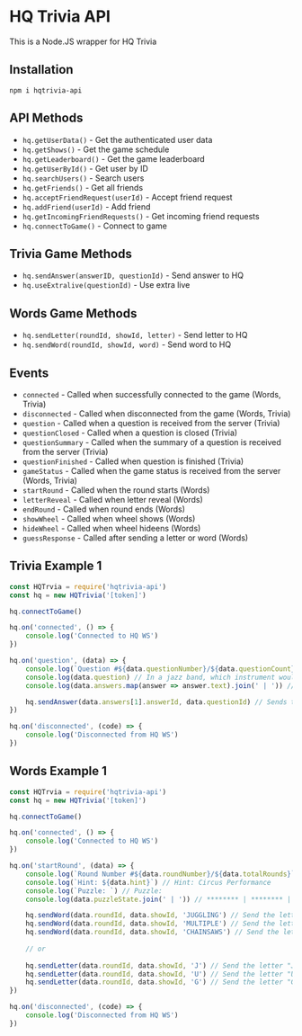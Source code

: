 # HQ Trivia API
This is a Node.JS wrapper for HQ Trivia

## Installation
`npm i hqtrivia-api`

## API Methods
- `hq.getUserData()` - Get the authenticated user data
- `hq.getShows()` - Get the game schedule
- `hq.getLeaderboard()` - Get the game leaderboard
- `hq.getUserById()` - Get user by ID
- `hq.searchUsers()` - Search users
- `hq.getFriends()` - Get all friends
- `hq.acceptFriendRequest(userId)` - Accept friend request
- `hq.addFriend(userId)` - Add friend
- `hq.getIncomingFriendRequests()` - Get incoming friend requests
- `hq.connectToGame()` - Connect to game

## Trivia Game Methods
- `hq.sendAnswer(answerID, questionId)` - Send answer to HQ
- `hq.useExtralive(questionId)` - Use extra live

## Words Game Methods
- `hq.sendLetter(roundId, showId, letter)` - Send letter to HQ
- `hq.sendWord(roundId, showId, word)` - Send word to HQ

## Events
- `connected` - Called when successfully connected to the game (Words, Trivia)
- `disconnected` - Called when disconnected from the game (Words, Trivia)
- `question` - Called when a question is received from the server (Trivia)
- `questionClosed` - Called when a question is closed (Trivia)
- `questionSummary` - Called when the summary of a question is received from the server (Trivia)
- `questionFinished` - Called when question is finished (Trivia)
- `gameStatus` - Called when the game status is received from the server (Words, Trivia)
- `startRound` - Called when the round starts (Words)
- `letterReveal` - Called when letter reveal (Words)
- `endRound` - Called when round ends (Words)
- `showWheel` - Called when wheel shows (Words)
- `hideWheel` - Called when wheel hideens (Words)
- `guessResponse` - Called after sending a letter or word (Words)

## Trivia Example 1
```js
const HQTrvia = require('hqtrivia-api')
const hq = new HQTrivia('[token]')

hq.connectToGame()

hq.on('connected', () => {
    console.log('Connected to HQ WS')
})

hq.on('question', (data) => { 
    console.log(`Question #${data.questionNumber}/${data.questionCount}`) // Question #3/12
    console.log(data.question) // In a jazz band, which instrument would be in the rhythm section?
    console.log(data.answers.map(answer => answer.text).join(' | ')) // Trombone | Guitar | Violin | 

    hq.sendAnswer(data.answers[1].answerId, data.questionId) // Sends the answer "Guitar"
})

hq.on('disconnected', (code) => {
    console.log('Disconnected from HQ WS')
})
```

## Words Example 1
```js
const HQTrvia = require('hqtrivia-api')
const hq = new HQTrivia('[token]')

hq.connectToGame()

hq.on('connected', () => {
    console.log('Connected to HQ WS')
})

hq.on('startRound', (data) => { 
    console.log(`Round Number #${data.roundNumber}/${data.totalRounds}`) // Round Number #9/10
    console.log(`Hint: ${data.hint}`) // Hint: Circus Performance
    console.log(`Puzzle: `) // Puzzle: 
    console.log(data.puzzleState.join(' | ')) // ******** | ******** | C********

    hq.sendWord(data.roundId, data.showId, 'JUGGLING') // Send the letters "J", "U", "G", ...etc
    hq.sendWord(data.roundId, data.showId, 'MULTIPLE') // Send the letters "M", "U", "L", ...etc
    hq.sendWord(data.roundId, data.showId, 'CHAINSAWS') // Send the letters "C", "H", "I", ...etc
    
    // or
    
    hq.sendLetter(data.roundId, data.showId, 'J') // Send the letter "J"
    hq.sendLetter(data.roundId, data.showId, 'U') // Send the letter "U"
    hq.sendLetter(data.roundId, data.showId, 'G') // Send the letter "G"
}) 

hq.on('disconnected', (code) => {
    console.log('Disconnected from HQ WS')
})
```